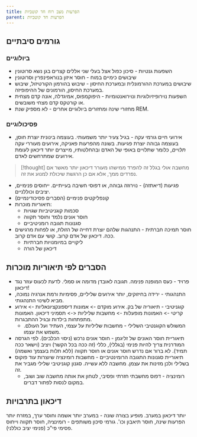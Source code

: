 ```yaml
---
title: הפרעות מצב רוח חד קוטביות
parent: הפרעות חד קוטביות
---
```


## גורמים סיבתיים
### ביולוגיים
- השפעות גנטיות - סיכון כפול אצל בעלי שני אללים קצרים בגן נשא סרוטונין
- שיבושים כימיים במוח - חוסר איזון בנוראפינפרין וסרוטונין
- שיבושים במערכת ההורמונלית ובמערכת החיסון - שיבוש בהורמון הקורטיזול, שיבוש במערכת החיסון, הורמונים של ההיפופיזה.
- השפעות נוירופיזיולוגיות ונוירואנטומיות - היפוקמפוס, אמיגדלה, אונה קדם מצחית או קורטקס קדם מצחי משובשים.
- מחזורי שינה ומחזורים ביולוגיים אחרים - לא מספיק שנת REM.
### פסיכולוגיים
- אירועי חיים גורמי עקה - בגיל צעיר יותר משמעותי. בעוצמה בינונית יוצרת חוסן, בעוצמה גבוהה יוצרת פגיעות.  בשונה מהפרעות פאניקה, אירועים מעוררי עקה *תלויים*, כלומר שתלויים באופי של האדם ובהחלטותיו, מייצרים יותר דיכאון לעומת אירועים שמתרחשים לאדם.
>[!thought] מחשבה
>אולי בגלל זה להפרד ממישהו מעורר דיכאון יותר מאשר אם נפרדים ממך, אלא אם כן הרגשת שיכולת למנוע את זה.
- פגיעות (דיאתזה) - נוירוזה גבוהה, או דפוסי חשיבה בעייתיים. ייחוסים פנימיים, יציבים וכוללניים.
- קונפליקטים פנימיים (הסברים פסיכודינמיים)
- תיאוריות מוכרות:
	- סכמות קוגניטיביות שגויות
	- חוסר אונים נלמד וחוסר תקווה
	- סגנונות תגובה רומניטיביים
- חוסר תמיכה חברתית - התנהגות שלהם יוצרת דחייה של הזולת, או לפחות מרגישים ככה. דיכאון של אדם קרוב. קושי עם אדם קרוב.
	- ליקויים במיומנויות חברתיות
	- דיכאון של הורה
## הסברים לפי תיאוריות מוכרות
- פרויד - כעס המופנה פנימה. תגובה לאובדן מדומה או סמלי. לדעת לכעוס עוזר נגד דיכאון!
- התנהגותי - ירידה בחיזוקים, יותר אירועים שליליים, פסימיות ורמת אנרגיה נמוכה, מביא לשינוי התנהגותי.
- קוגניטיבי - תיאוריה של בק. אירוע מוקדם -> אמונות דיספונקציונאליות -> אירוע קריטי -> האמונות מופעלות -> מחשבות שליליות <-> תסמיני דיכאון. האמונות מתפתחות בילדות ובגיל ההתבגרות.
	- המשולש הקוגנטיבי השלילי - מחשבות שליליות על עצמי, העתיד ועל העולם. משמש את עצמו.
- תיאוריית חוסר האונים של זליגמן - חוסר אונים נרכש (ניסוי הכלבים). לפי הגרסה המודרנית צריך להיות פנימי (בגללי), כללי (זה ככה בכל הקשר) ויציב (וישאר ככה תמיד). לא ברור אם נדרש חוסר אונים או חוסר תקווה (ללא תלות בעצמך ואשמה)
- תיאוריית סגנונות התגובה הרומינטיביים - מחשבות רומינציה שיוצרות עוד פוקוס בשלילי ולכן מזינות את עצמן. מחשבה ללא עשייה. סגנון קוגניטיבי שלילי מגביר את זה.
	- רומינציה - דפוס מחשבתי חזרתי ופסיבי, לטחון את אותה מחשבה שוב ושוב, במקום לנסות לפתור דברים.
## דיכאון בתרבויות
יותר דיכאון במערב.
מופיע בצורה שונה - במערב יותר אשמה וחוסר ערך, במזרח יותר הפרעות שינה, חוסר תיאבון וכו'.
גורמי סיכון משותפים - רומינציה, חוסר תקווה וייחוס פסימי פי"כ (פנימי יציב כוללני).
